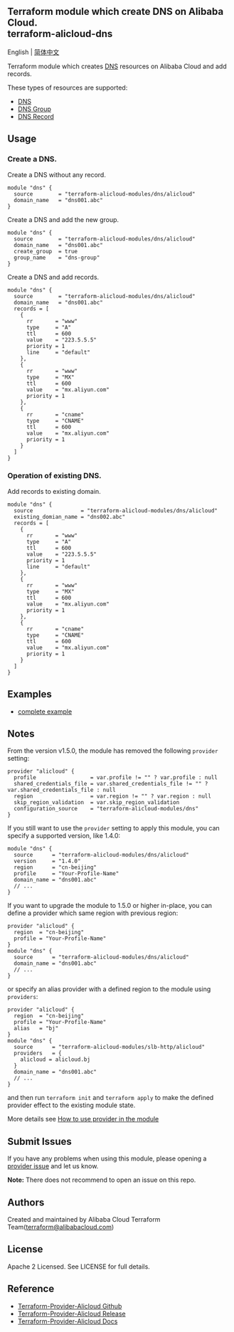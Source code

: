 Terraform module which create DNS on Alibaba Cloud.  
terraform-alicloud-dns
-------------------------------

English | [简体中文](https://github.com/terraform-alicloud-modules/terraform-alicloud-dns/blob/master/README-CN.md)

Terraform module which creates [DNS](https://help.aliyun.com/product/29697.html) resources on Alibaba Cloud and add records.

These types of resources are supported:

* [DNS](https://www.terraform.io/docs/providers/alicloud/r/dns.html)
* [DNS Group](https://www.terraform.io/docs/providers/alicloud/r/dns_group.html)
* [DNS Record](https://www.terraform.io/docs/providers/alicloud/r/dns_record.html)

## Usage

### Create a DNS.

Create a DNS without any record.

```hcl
module "dns" {
  source        = "terraform-alicloud-modules/dns/alicloud"
  domain_name   = "dns001.abc"
}
``` 

Create a DNS and add the new group.

```hcl
module "dns" {
  source        = "terraform-alicloud-modules/dns/alicloud"
  domain_name   = "dns001.abc"
  create_group  = true
  group_name    = "dns-group"
}
``` 

Create a DNS and add records.

```hcl
module "dns" {
  source        = "terraform-alicloud-modules/dns/alicloud"
  domain_name   = "dns001.abc"
  records = [
    {
      rr       = "www"
      type     = "A"
      ttl      = 600
      value    = "223.5.5.5"
      priority = 1
      line     = "default"
    },
    {
      rr       = "www"
      type     = "MX"
      ttl      = 600
      value    = "mx.aliyun.com"
      priority = 1
    },
    {
      rr       = "cname"
      type     = "CNAME"
      ttl      = 600
      value    = "mx.aliyun.com"
      priority = 1
    }
  ]
}
``` 

### Operation of existing DNS.

Add records to existing domain.

```hcl
module "dns" {
  source               = "terraform-alicloud-modules/dns/alicloud"
  existing_domian_name = "dns002.abc"
  records = [
    {
      rr       = "www"
      type     = "A"
      ttl      = 600
      value    = "223.5.5.5"
      priority = 1
      line     = "default"
    },
    {
      rr       = "www"
      type     = "MX"
      ttl      = 600
      value    = "mx.aliyun.com"
      priority = 1
    },
    {
      rr       = "cname"
      type     = "CNAME"
      ttl      = 600
      value    = "mx.aliyun.com"
      priority = 1
    }
  ]  
}
``` 

## Examples

* [complete example](https://github.com/terraform-alicloud-modules/terraform-alicloud-dns/tree/master/examples/complete)

## Notes
From the version v1.5.0, the module has removed the following `provider` setting:

```hcl
provider "alicloud" {
  profile                 = var.profile != "" ? var.profile : null
  shared_credentials_file = var.shared_credentials_file != "" ? var.shared_credentials_file : null
  region                  = var.region != "" ? var.region : null
  skip_region_validation  = var.skip_region_validation
  configuration_source    = "terraform-alicloud-modules/dns"
}
```

If you still want to use the `provider` setting to apply this module, you can specify a supported version, like 1.4.0:

```hcl
module "dns" {
  source      = "terraform-alicloud-modules/dns/alicloud"
  version     = "1.4.0"
  region      = "cn-beijing"
  profile     = "Your-Profile-Name"
  domain_name = "dns001.abc"
  // ...
}
```

If you want to upgrade the module to 1.5.0 or higher in-place, you can define a provider which same region with
previous region:

```hcl
provider "alicloud" {
  region  = "cn-beijing"
  profile = "Your-Profile-Name"
}
module "dns" {
  source      = "terraform-alicloud-modules/dns/alicloud"
  domain_name = "dns001.abc"
  // ...
}
```
or specify an alias provider with a defined region to the module using `providers`:

```hcl
provider "alicloud" {
  region  = "cn-beijing"
  profile = "Your-Profile-Name"
  alias   = "bj"
}
module "dns" {
  source      = "terraform-alicloud-modules/slb-http/alicloud"
  providers   = {
    alicloud = alicloud.bj
  }
  domain_name = "dns001.abc"
  // ...
}
```

and then run `terraform init` and `terraform apply` to make the defined provider effect to the existing module state.

More details see [How to use provider in the module](https://www.terraform.io/docs/language/modules/develop/providers.html#passing-providers-explicitly)

Submit Issues
-------------
If you have any problems when using this module, please opening a [provider issue](https://github.com/terraform-providers/terraform-provider-alicloud/issues/new) and let us know.

**Note:** There does not recommend to open an issue on this repo.

Authors
-------
Created and maintained by Alibaba Cloud Terraform Team(terraform@alibabacloud.com)

License
----
Apache 2 Licensed. See LICENSE for full details.

Reference
---------
* [Terraform-Provider-Alicloud Github](https://github.com/terraform-providers/terraform-provider-alicloud)
* [Terraform-Provider-Alicloud Release](https://releases.hashicorp.com/terraform-provider-alicloud/)
* [Terraform-Provider-Alicloud Docs](https://www.terraform.io/docs/providers/alicloud/index.html)
